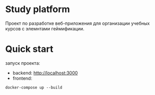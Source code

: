 # Study platform
Проект по разработке веб-приложения для организации учебных курсов с элемнтами геймификации.


# Quick start

запуск проекта:
- backend: [http://localhost:3000](http://localhost:3000)
- frontend:


```
docker-compose up --build
```